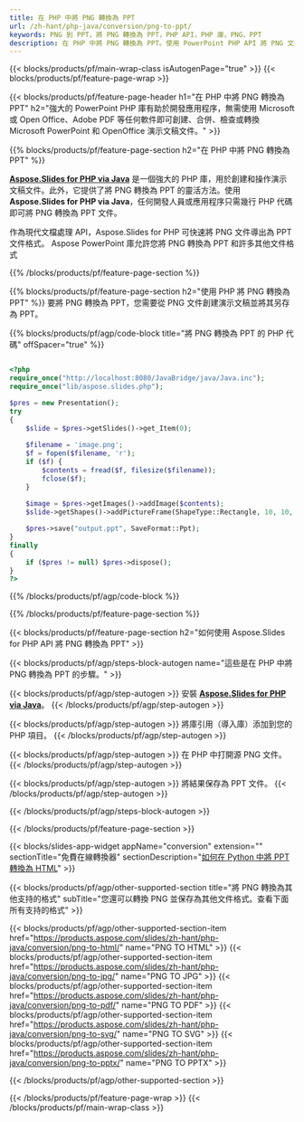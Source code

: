 ```yaml
---
title: 在 PHP 中將 PNG 轉換為 PPT
url: /zh-hant/php-java/conversion/png-to-ppt/
keywords: PNG 到 PPT，將 PNG 轉換為 PPT，PHP API，PHP 庫，PNG，PPT
description: 在 PHP 中將 PNG 轉換為 PPT。使用 PowerPoint PHP API 將 PNG 文件轉換為 PPT
---
```


{{< blocks/products/pf/main-wrap-class isAutogenPage="true" >}}
{{< blocks/products/pf/feature-page-wrap >}}

{{< blocks/products/pf/feature-page-header h1="在 PHP 中將 PNG 轉換為 PPT" h2="強大的 PowerPoint PHP 庫有助於開發應用程序，無需使用 Microsoft 或 Open Office、Adobe PDF 等任何軟件即可創建、合併、檢查或轉換 Microsoft PowerPoint 和 OpenOffice 演示文稿文件。" >}}

{{% blocks/products/pf/feature-page-section h2="在 PHP 中將 PNG 轉換為 PPT" %}}

[**Aspose.Slides for PHP via Java**](https://products.aspose.com/slides/zh-hant/php-java/) 是一個強大的 PHP 庫，用於創建和操作演示文稿文件。此外，它提供了將 PNG 轉換為 PPT 的靈活方法。使用**Aspose.Slides for PHP via Java**，任何開發人員或應用程序只需幾行 PHP 代碼即可將 PNG 轉換為 PPT 文件。

作為現代文檔處理 API，Aspose.Slides for PHP 可快速將 PNG 文件導出為 PPT 文件格式。 Aspose PowerPoint 庫允許您將 PNG 轉換為 PPT 和許多其他文件格式

{{% /blocks/products/pf/feature-page-section %}}

{{% blocks/products/pf/feature-page-section  h2="使用 PHP 將 PNG 轉換為 PPT" %}}
要將 PNG 轉換為 PPT，您需要從 PNG 文件創建演示文稿並將其另存為 PPT。

{{% blocks/products/pf/agp/code-block title="將 PNG 轉換為 PPT 的 PHP 代碼" offSpacer="true" %}}

```php

<?php
require_once("http://localhost:8080/JavaBridge/java/Java.inc");
require_once("lib/aspose.slides.php");

$pres = new Presentation();
try
{
    $slide = $pres->getSlides()->get_Item(0);
    
    $filename = 'image.png';
    $f = fopen($filename, 'r');
    if ($f) {
        $contents = fread($f, filesize($filename));
        fclose($f);
    }
    
    $image = $pres->getImages()->addImage($contents);
    $slide->getShapes()->addPictureFrame(ShapeType::Rectangle, 10, 10, 100, 100, $image);

    $pres->save("output.ppt", SaveFormat::Ppt);
}
finally
{
    if ($pres != null) $pres->dispose();
}
?>
```


{{% /blocks/products/pf/agp/code-block %}}

{{% /blocks/products/pf/feature-page-section %}}

{{< blocks/products/pf/feature-page-section  h2="如何使用 Aspose.Slides for PHP API 將 PNG 轉換為 PPT" >}}

{{< blocks/products/pf/agp/steps-block-autogen name="這些是在 PHP 中將 PNG 轉換為 PPT 的步驟。" >}}

{{< blocks/products/pf/agp/step-autogen >}}
安裝 [**Aspose.Slides for PHP via Java**](https://products.aspose.com/slides/zh-hant/php-java/)。
{{< /blocks/products/pf/agp/step-autogen >}}

{{< blocks/products/pf/agp/step-autogen >}}
將庫引用（導入庫）添加到您的 PHP 項目。
{{< /blocks/products/pf/agp/step-autogen >}}

{{< blocks/products/pf/agp/step-autogen >}}
在 PHP 中打開源 PNG 文件。
{{< /blocks/products/pf/agp/step-autogen >}}

{{< blocks/products/pf/agp/step-autogen >}}
將結果保存為 PPT 文件。
{{< /blocks/products/pf/agp/step-autogen >}}

{{< /blocks/products/pf/agp/steps-block-autogen >}}

{{< /blocks/products/pf/feature-page-section >}}

{{< blocks/slides-app-widget  appName="conversion" extension="" sectionTitle="免費在線轉換器" sectionDescription="[如何在 Python 中將 PPT 轉換為 HTML](https://products.aspose.com/slides/zh-hant/python-net/conversion/ppt-to-html/)" >}}

{{< blocks/products/pf/agp/other-supported-section title="將 PNG 轉換為其他支持的格式" subTitle="您還可以轉換 PNG 並保存為其他文件格式。查看下面所有支持的格式" >}}

{{< blocks/products/pf/agp/other-supported-section-item href="https://products.aspose.com/slides/zh-hant/php-java/conversion/png-to-html/" name="PNG TO HTML" >}}
{{< blocks/products/pf/agp/other-supported-section-item href="https://products.aspose.com/slides/zh-hant/php-java/conversion/png-to-jpg/" name="PNG TO JPG" >}}
{{< blocks/products/pf/agp/other-supported-section-item href="https://products.aspose.com/slides/zh-hant/php-java/conversion/png-to-pdf/" name="PNG TO PDF" >}}
{{< blocks/products/pf/agp/other-supported-section-item href="https://products.aspose.com/slides/zh-hant/php-java/conversion/png-to-svg/" name="PNG TO SVG" >}}
{{< blocks/products/pf/agp/other-supported-section-item href="https://products.aspose.com/slides/zh-hant/php-java/conversion/png-to-pptx/" name="PNG TO PPTX" >}}


{{< /blocks/products/pf/agp/other-supported-section >}}

{{< /blocks/products/pf/feature-page-wrap >}}
{{< /blocks/products/pf/main-wrap-class >}}